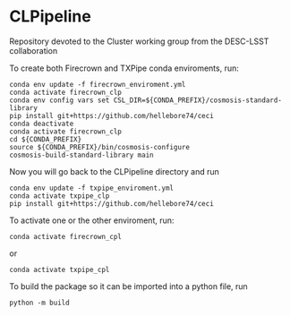 # CLPipeline
Repository devoted to the Cluster working group from the DESC-LSST collaboration

To create both Firecrown and TXPipe conda enviroments, run: 
```
conda env update -f firecrown_enviroment.yml
conda activate firecrown_clp
conda env config vars set CSL_DIR=${CONDA_PREFIX}/cosmosis-standard-library
pip install git+https://github.com/hellebore74/ceci
conda deactivate
conda activate firecrown_clp
cd ${CONDA_PREFIX}
source ${CONDA_PREFIX}/bin/cosmosis-configure
cosmosis-build-standard-library main
```
Now you will go back to the CLPipeline directory and run
```
conda env update -f txpipe_enviroment.yml
conda activate txpipe_clp
pip install git+https://github.com/hellebore74/ceci
```
To activate one or the other enviroment, run:
```
conda activate firecrown_cpl
```
or
```
conda activate txpipe_cpl
```

To build the package so it can be imported into a python file, run
```
python -m build
```

